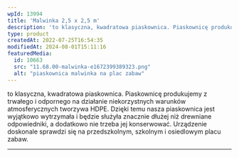 ```yaml
---
wpId: 13994
title: 'Malwinka 2,5 x 2,5 m'
description: 'to klasyczna, kwadratowa piaskownica. Piaskownicę produkujemy z trwałego i odpornego na działanie niekorzystnych warunków atmosferycznych tworzywa HDPE. Dzięki temu nasza piaskownica jest wyjątkowo wytrzymała i będzie służyła znacznie dłużej niż drewniane odpowiedniki, a dodatkowo nie trzeba jej konserwować. Urządzenie doskonale sprawdzi się na przedszkolnym, szkolnym i osiedlowym placu zabaw.'
type: product
createdAt: 2022-07-25T16:54:35
modifiedAt: 2024-08-01T15:11:16
featuredMedia:
  id: 10663
  src: "11.68.00-malwinka-e1672399389323.png"
  alt: "piaskownica malwinka na plac zabaw"
---
```



to klasyczna, kwadratowa piaskownica. Piaskownicę produkujemy z trwałego i odpornego na działanie niekorzystnych warunków atmosferycznych tworzywa HDPE. Dzięki temu nasza piaskownica jest wyjątkowo wytrzymała i będzie służyła znacznie dłużej niż drewniane odpowiedniki, a dodatkowo nie trzeba jej konserwować. Urządzenie doskonale sprawdzi się na przedszkolnym, szkolnym i osiedlowym placu zabaw.

* * *